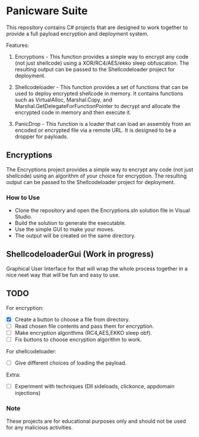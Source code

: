 # Panicware Suite

This repository contains C# projects that are designed to work together to provide a full payload encryption and deployment system.

Features:
1. Encryptions - This function provides a simple way to encrypt any code (not just shellcode) using a XOR/RC4/AES/ekko sleep obfuscation. The resulting output can be passed to the Shellcodeloader project for deployment.

2. Shellcodeloader - This function provides a set of functions that can be used to deploy encrypted shellcode in memory. It contains functions such as VirtualAlloc, Marshal.Copy, and Marshal.GetDelegateForFunctionPointer to decrypt and allocate the encrypted code in memory and then execute it.

3. PanicDrop - This function is a loader that can load an assembly from an encoded or encrypted file via a remote URL. It is designed to be a dropper for payloads.

## Encryptions
The Encryptions project provides a simple way to encrypt any code (not just shellcode) using an algorithm of your choice for encryption. The resulting output can be passed to the Shellcodeloader project for deployment.

### How to Use
- Clone the repository and open the Encryptions.sln solution file in Visual Studio.
- Build the solution to generate the executable.
- Use the simple GUI to make your moves.
- The output will be created on the same directory.

## ShellcodeloaderGui (Work in progress)
Graphical User Interface for that will wrap the whole process together in a nice neet way that will be fun and easy to use.

## TODO
For encryption: 
- [x] Create a button to choose a file from directory.
- [ ] Read chosen file contents and pass them for encryption.
- [ ] Make encryption algorithms (RC4,AES,EKKO sleep obf).
- [ ] Fix buttons to choose encryption algorithm to work.

For shellcodeloader:
- [ ] Give different choices of loading the payload.

Extra:
- [ ] Experiment with techniques (Dll sideloads, clickonce, appdomain injections)

### Note
These projects are for educational purposes only and should not be used for any malicious activities.
